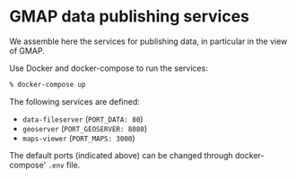 # GMAP data publishing services

We assemble here the services for publishing data, in particular in the
view of GMAP.

Use Docker and docker-compose to run the services:
```bash
% docker-compose up
```

The following services are defined:
* `data-fileserver` (`PORT_DATA: 80`)
* `geoserver` (`PORT_GEOSERVER: 8080`)
* `maps-viewer` (`PORT_MAPS: 3000`)

The default ports (indicated above) can be changed through docker-compose'
`.env` file.
